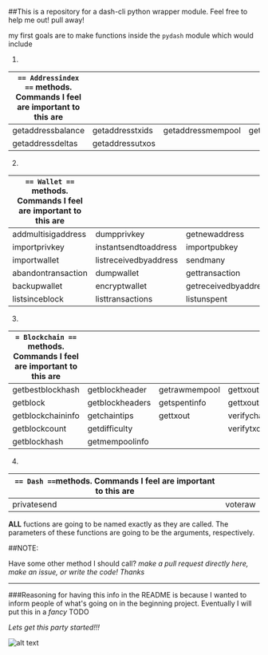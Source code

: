 ##This is a repository for a dash-cli python wrapper module. Feel free to help me out! pull away! 

my first goals are to make functions inside the `pydash` module which would include

1.

|`== Addressindex ==` methods. Commands I feel are important to this are |  |  |  |
|--------------------------------------------------------------------------|-----------------|-------------------|-------------------|
| getaddressbalance | getaddresstxids | getaddressmempool | getaddressmempool |
| getaddressdeltas | getaddressutxos |  |  |
 
2.

| `== Wallet ==` methods. Commands I feel are important to this are  |                       |                      |                       |
|---------------------|-----------------------|----------------------|-----------------------|
|  addmultisigaddress |      dumpprivkey      |     getnewaddress    | getunconfirmedbalance |
|    importprivkey    | instantsendtoaddress  |     importpubkey     |     keypoolrefill     |
|     importwallet    | listreceivedbyaddress |       sendmany       |      signmessage      |
|  abandontransaction |       dumpwallet      |    gettransaction    |     getwalletinfo     |
|     backupwallet    |     encryptwallet     | getreceivedbyaddress |     importaddress     |
|    listsinceblock   |    listtransactions   |      listunspent     |     sendtoaddress     |

3.

| `= Blockchain ==` methods. Commands I feel are important to this are |  |  |  |
|----------------------------------------------------------------------|-----------------|---------------|------------------|
| getbestblockhash | getblockheader | getrawmempool | gettxoutproof |
| getblock | getblockheaders | getspentinfo | gettxoutsetinfo |
| getblockchaininfo | getchaintips | gettxout | verifychain |
| getblockcount | getdifficulty |  | verifytxoutproof |
| getblockhash | getmempoolinfo |  |  |

4.

| ` == Dash == `methods. Commands I feel are important to this are | |
|-------------------------------------------------------------------|---------|
| privatesend | voteraw |

**ALL** fuctions are going to be named exactly as they are called. The parameters of these functions are going to be the arguments, respectively. 

##NOTE: 

Have some other method I should call? *make a pull request directly here, make an issue, or write the code! Thanks*

***
###Reasoning for having this info in the README is because I wanted to inform people of what's going on in the beginning project. Eventually I will put this in a *fancy* TODO



*Lets get this party started!!!*

![alt text](https://media.giphy.com/media/Ybky3UN4SOtoI/giphy.gif "A dank Iuana")

